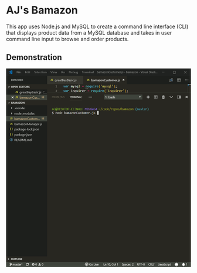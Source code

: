 # AJ's Bamazon

This app uses Node.js and MySQL to create a command line interface (CLI) that displays product data from a MySQL database and takes in user command line input to browse and order products. 

## Demonstration

![Bamazon Gif](https://github.com/enigmatic-agent-scully/bamazon/blob/master/bamazon.gif?raw=true "bamazon gif")


